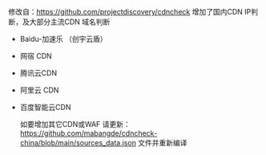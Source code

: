 修改自：https://github.com/projectdiscovery/cdncheck
增加了国内CDN IP判断，及大部分主流CDN 域名判断


- Baidu-加速乐 （创宇云盾）
- 网宿 CDN
- 腾讯云CDN
- 阿里云 CDN
- 百度智能云CDN

  

  如要增加其它CDN或WAF 请更新：
https://github.com/mabangde/cdncheck-china/blob/main/sources_data.json 文件并重新编译
